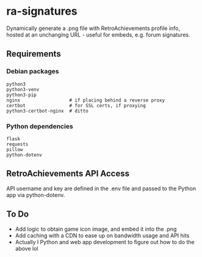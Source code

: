 # ra-signatures
Dynamically generate a .png file with RetroAchievements profile info, hosted at an unchanging URL - useful for embeds, e.g. forum signatures.

## Requirements

### Debian packages
```
python3
python3-venv
python3-pip
nginx                  # if placing behind a reverse proxy
certbot                # for SSL certs, if proxying
python3-certbot-nginx  # ditto

```
### Python dependencies
```
flask
requests
pillow
python-dotenv
```
## RetroAchievements API Access
API username and key are defined in the .env file and passed to the Python app via python-dotenv.

## To Do
- Add logic to obtain game icon image, and embed it into the .png
- Add caching with a CDN to ease up on bandwidth usage and API hits
- Actually l Python and web app development to figure out how to do the above lol
